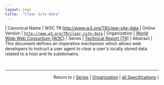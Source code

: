 ```yaml
---
layout: page
title:  "Clear Site Data"
---
```


| Canonical Name | W3C TR http://www.w3.org/TR/clear-site-data
| Online Version | [`http://www.w3.org/TR/clear-site-data`](http://www.w3.org/TR/clear-site-data)
| Organization | [World Wide Web Consortium (W3C)](..)
| Series | [Technical Report (TR)](.)
| Abstract | This document defines an imperative mechanism which allows web developers to instruct a user agent to clear a user's locally stored data related to a host and its subdomains.

<br/>
<hr/>

<p style="text-align: right">Return to ( <a href="./">Series</a> | <a href="../">Organization</a> | <a href="../../">all Specifications</a> )</p>